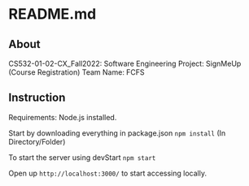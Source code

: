 # README.md
## About
CS532-01-02-CX_Fall2022: Software Engineering
Project: SignMeUp (Course Registration) 
Team Name: FCFS

## Instruction
Requirements: Node.js installed.

Start by downloading everything in package.json
```npm install``` (In Directory/Folder)

To start the server using devStart 
```npm start```   

Open up ```http://localhost:3000/``` to start accessing locally.



